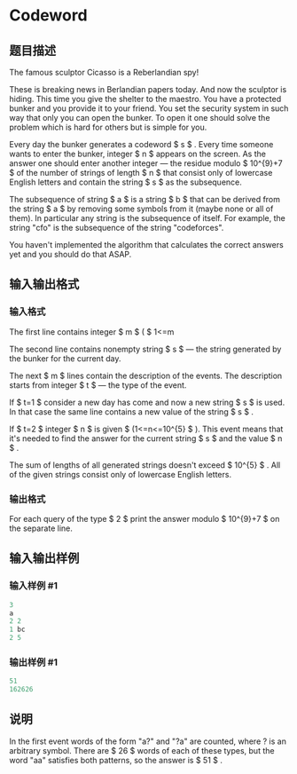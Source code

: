 # Codeword

## 题目描述

The famous sculptor Cicasso is a Reberlandian spy!

These is breaking news in Berlandian papers today. And now the sculptor is hiding. This time you give the shelter to the maestro. You have a protected bunker and you provide it to your friend. You set the security system in such way that only you can open the bunker. To open it one should solve the problem which is hard for others but is simple for you.

Every day the bunker generates a codeword $ s $ . Every time someone wants to enter the bunker, integer $ n $ appears on the screen. As the answer one should enter another integer — the residue modulo $ 10^{9}+7 $ of the number of strings of length $ n $ that consist only of lowercase English letters and contain the string $ s $ as the subsequence.

The subsequence of string $ a $ is a string $ b $ that can be derived from the string $ a $ by removing some symbols from it (maybe none or all of them). In particular any string is the subsequence of itself. For example, the string "cfo" is the subsequence of the string "codeforces".

You haven't implemented the algorithm that calculates the correct answers yet and you should do that ASAP.

## 输入输出格式

### 输入格式

The first line contains integer $ m $ ( $ 1<=m

The second line contains nonempty string $ s $ — the string generated by the bunker for the current day.

The next $ m $ lines contain the description of the events. The description starts from integer $ t $ — the type of the event.

If $ t=1 $ consider a new day has come and now a new string $ s $ is used. In that case the same line contains a new value of the string $ s $ .

If $ t=2 $ integer $ n $ is given $ (1<=n<=10^{5} $ ). This event means that it's needed to find the answer for the current string $ s $ and the value $ n $ .

The sum of lengths of all generated strings doesn't exceed $ 10^{5} $ . All of the given strings consist only of lowercase English letters.

### 输出格式

For each query of the type $ 2 $ print the answer modulo $ 10^{9}+7 $ on the separate line.

## 输入输出样例

### 输入样例 #1

```cpp
3
a
2 2
1 bc
2 5

```
### 输出样例 #1

```cpp
51
162626

```
## 说明

In the first event words of the form "a?" and "?a" are counted, where ? is an arbitrary symbol. There are $ 26 $ words of each of these types, but the word "aa" satisfies both patterns, so the answer is $ 51 $ .

